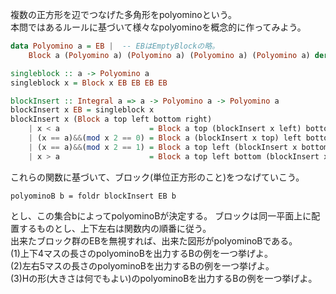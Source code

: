 複数の正方形を辺でつなげた多角形をpolyominoという。  
本問ではあるルールに基づいて様々なpolyominoを概念的に作ってみよう。  
```haskell
data Polyomino a = EB |  -- EBはEmptyBlockの略。
	Block a (Polyomino a) (Polyomino a) (Polyomino a) (Polyomino a) deriving (Eq,Show,Read,Ord)
```
```haskell
singleblock :: a -> Polyomino a
singleblock x = Block x EB EB EB EB
```
```haskell
blockInsert :: Integral a => a -> Polyomino a -> Polyomino a
blockInsert x EB = singleblock x
blockInsert x (Block a top left bottom right)
	| x < a                    = Block a top (blockInsert x left) bottom right
	| (x == a)&&(mod x 2 == 0) = Block a (blockInsert x top) left bottom right
	| (x == a)&&(mod x 2 == 1) = Block a top left (blockInsert x bottom) right
	| x > a                    = Block a top left bottom (blockInsert x right)
```
これらの関数に基づいて、ブロック(単位正方形のこと)をつなげていこう。  
```
polyominoB b = foldr blockInsert EB b
```
とし、この集合bによってpolyominoBが決定する。
ブロックは同一平面上に配置するものとし、上下左右は関数内の順番に従う。  
出来たブロック群のEBを無視すれば、出来た図形がpolyominoBである。  
(1)上下4マスの長さのpolyominoBを出力するBの例を一つ挙げよ。  
(2)左右5マスの長さのpolyominoBを出力するBの例を一つ挙げよ。  
(3)Hの形(大きさは何でもよい)のpolyominoBを出力するBの例を一つ挙げよ。  
